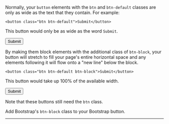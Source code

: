 <div class="challenge-instructions bootstrap"><div><section id="description">
<p>Normally, your <code>button</code> elements with the <code>btn</code> and <code>btn-default</code> classes are only as wide as the text that they contain. For example:</p>
<pre class="language-html"><code class="language-html"><span class="token tag"><span class="token tag"><span class="token punctuation">&lt;</span>button</span> <span class="token attr-name">class</span><span class="token attr-value"><span class="token punctuation attr-equals">=</span><span class="token punctuation">"</span>btn btn-default<span class="token punctuation">"</span></span><span class="token punctuation">&gt;</span></span>Submit<span class="token tag"><span class="token tag"><span class="token punctuation">&lt;/</span>button</span><span class="token punctuation">&gt;</span></span>
</code></pre>
<p>This button would only be as wide as the word <code>Submit</code>.</p>
<p><button class="btn btn-default">Submit</button></p>
<p>By making them block elements with the additional class of <code>btn-block</code>, your button will stretch to fill your page's entire horizontal space and any elements following it will flow onto a "new line" below the block.</p>
<pre class="language-html"><code class="language-html"><span class="token tag"><span class="token tag"><span class="token punctuation">&lt;</span>button</span> <span class="token attr-name">class</span><span class="token attr-value"><span class="token punctuation attr-equals">=</span><span class="token punctuation">"</span>btn btn-default btn-block<span class="token punctuation">"</span></span><span class="token punctuation">&gt;</span></span>Submit<span class="token tag"><span class="token tag"><span class="token punctuation">&lt;/</span>button</span><span class="token punctuation">&gt;</span></span>
</code></pre>
<p>This button would take up 100% of the available width.</p>
<p><button class="btn btn-default btn-block">Submit</button></p>
<p>Note that these buttons still need the <code>btn</code> class.</p>
<p>Add Bootstrap's <code>btn-block</code> class to your Bootstrap button.</p>
</section></div><hr/></div>